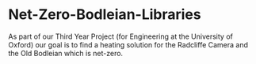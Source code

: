 # Net-Zero-Bodleian-Libraries
As part of our Third Year Project (for Engineering at the University of Oxford) our goal is to find a heating solution for the Radcliffe Camera and the Old Bodleian which is net-zero.
